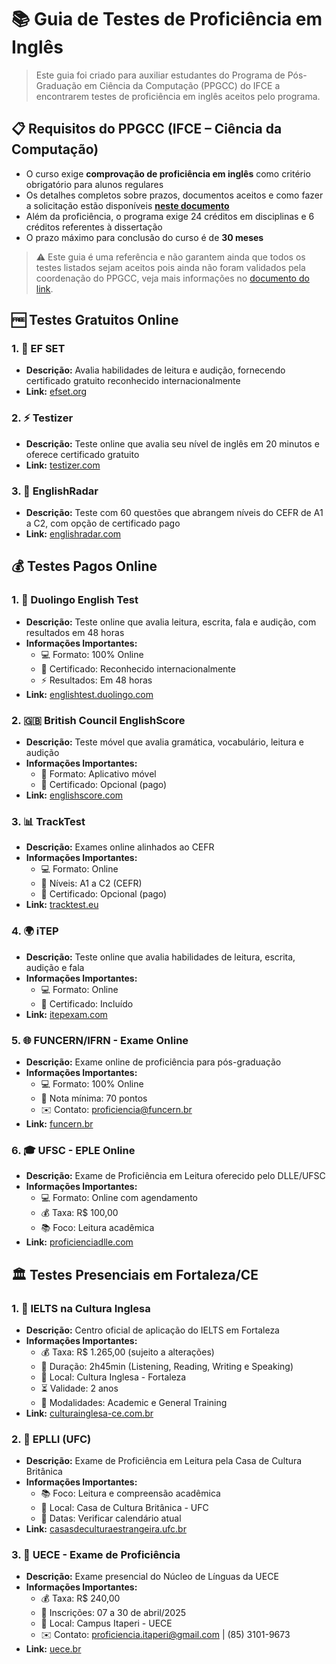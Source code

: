 # 📚 Guia de Testes de Proficiência em Inglês

> Este guia foi criado para auxiliar estudantes do Programa de Pós-Graduação em Ciência da Computação (PPGCC) do IFCE a encontrarem testes de proficiência em inglês aceitos pelo programa.

## 📋 Requisitos do PPGCC (IFCE – Ciência da Computação)

- O curso exige **comprovação de proficiência em inglês** como critério obrigatório para alunos regulares
- Os detalhes completos sobre prazos, documentos aceitos e como fazer a solicitação estão disponíveis **[neste documento](proficiencia-ingles-ppgcc.md)**
- Além da proficiência, o programa exige 24 créditos em disciplinas e 6 créditos referentes à dissertação
- O prazo máximo para conclusão do curso é de **30 meses**

> ⚠️ Este guia é uma referência e não garantem ainda que todos os testes listados sejam aceitos pois ainda não foram validados pela coordenação do PPGCC, veja mais informações no [documento do link](proficiencia-ingles-ppgcc.md).

## 🆓 Testes Gratuitos Online

### 1. 🌟 EF SET
- **Descrição:** Avalia habilidades de leitura e audição, fornecendo certificado gratuito reconhecido internacionalmente
- **Link:** [efset.org](https://www.efset.org/)

### 2. ⚡ Testizer
- **Descrição:** Teste online que avalia seu nível de inglês em 20 minutos e oferece certificado gratuito
- **Link:** [testizer.com](https://testizer.com/tests/english-proficiency-test-online/)

### 3. 🎯 EnglishRadar
- **Descrição:** Teste com 60 questões que abrangem níveis do CEFR de A1 a C2, com opção de certificado pago
- **Link:** [englishradar.com](https://www.englishradar.com/english-test/)


## 💰 Testes Pagos Online

### 1. 🦉 Duolingo English Test
- **Descrição:** Teste online que avalia leitura, escrita, fala e audição, com resultados em 48 horas
- **Informações Importantes:**
  - 💻 Formato: 100% Online
  - 📜 Certificado: Reconhecido internacionalmente
  - ⚡ Resultados: Em 48 horas
- **Link:** [englishtest.duolingo.com](https://englishtest.duolingo.com/)

### 2. 🇬🇧 British Council EnglishScore
- **Descrição:** Teste móvel que avalia gramática, vocabulário, leitura e audição
- **Informações Importantes:**
  - 📱 Formato: Aplicativo móvel
  - 📜 Certificado: Opcional (pago)
- **Link:** [englishscore.com](https://www.englishscore.com/)

### 3. 📊 TrackTest
- **Descrição:** Exames online alinhados ao CEFR
- **Informações Importantes:**
  - 💻 Formato: Online
  - 🎯 Níveis: A1 a C2 (CEFR)
  - 📜 Certificado: Opcional (pago)
- **Link:** [tracktest.eu](https://tracktest.eu/)

### 4. 🌍 iTEP
- **Descrição:** Teste online que avalia habilidades de leitura, escrita, audição e fala
- **Informações Importantes:**
  - 💻 Formato: Online
  - 📜 Certificado: Incluído
- **Link:** [itepexam.com](https://www.itepexam.com/)

### 5. 🌐 FUNCERN/IFRN - Exame Online
- **Descrição:** Exame online de proficiência para pós-graduação
- **Informações Importantes:**
  - 💻 Formato: 100% Online
  - 🎯 Nota mínima: 70 pontos
  - ✉️ Contato: proficiencia@funcern.br
- **Link:** [funcern.br](https://funcern.br/projetos/proficiencia/)

### 6. 🎓 UFSC - EPLE Online
- **Descrição:** Exame de Proficiência em Leitura oferecido pelo DLLE/UFSC
- **Informações Importantes:**
  - 💻 Formato: Online com agendamento
  - 💰 Taxa: R$ 100,00
  - 📚 Foco: Leitura acadêmica
- **Link:** [proficienciadlle.com](https://www.proficienciadlle.com/novo/)

## 🏛️ Testes Presenciais em Fortaleza/CE

### 1. 🌟 IELTS na Cultura Inglesa
- **Descrição:** Centro oficial de aplicação do IELTS em Fortaleza
- **Informações Importantes:**
  - 💰 Taxa: R$ 1.265,00 (sujeito a alterações)
  - 📅 Duração: 2h45min (Listening, Reading, Writing e Speaking)
  - 📍 Local: Cultura Inglesa - Fortaleza
  - ⏳ Validade: 2 anos
  - 🎯 Modalidades: Academic e General Training
- **Link:** [culturainglesa-ce.com.br](https://culturainglesa-ce.com.br/)

### 2. 📖 EPLLI (UFC)
- **Descrição:** Exame de Proficiência em Leitura pela Casa de Cultura Britânica
- **Informações Importantes:**
  - 📚 Foco: Leitura e compreensão acadêmica
  - 📍 Local: Casa de Cultura Britânica - UFC
  - 📅 Datas: Verificar calendário atual
- **Link:** [casasdeculturaestrangeira.ufc.br](https://casasdeculturaestrangeira.ufc.br/pt/casa-de-cultura-britanica/exame-de-proficiencia-em-lingua-inglesa-eplli/)

### 3. 📘 UECE - Exame de Proficiência
- **Descrição:** Exame presencial do Núcleo de Línguas da UECE
- **Informações Importantes:**
  - 💰 Taxa: R$ 240,00
  - 📅 Inscrições: 07 a 30 de abril/2025
  - 📍 Local: Campus Itaperi - UECE
  - ✉️ Contato: proficiencia.itaperi@gmail.com | (85) 3101-9673
- **Link:** [uece.br](https://www.uece.br/nucleodelinguasitaperi/)
